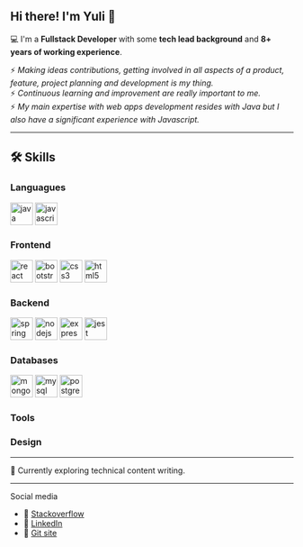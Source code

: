 ## Hi there! I'm Yuli 👋

&#128187; I'm a **Fullstack Developer** with some **tech lead background** and **8+ years of working experience**.

⚡ _Making ideas contributions, getting involved in all aspects of a product, feature, project planning and development is my thing._
<br>
⚡ _Continuous learning and improvement are really important to me._
<br>
⚡ _My main expertise with web apps development resides with Java but I also have a significant experience with Javascript._

--------------------------------

## 🛠️ Skills

### Languagues
<p>
  <img src="https://cdn.jsdelivr.net/gh/devicons/devicon/icons/java/java-original.svg" alt="java" width="40" height="40" />
  <img src="https://cdn.jsdelivr.net/gh/devicons/devicon/icons/javascript/javascript-original.svg" alt="javascript" width="40" height="40" />    
</p>

### Frontend
<p>
  <img src="https://cdn.jsdelivr.net/gh/devicons/devicon/icons/react/react-original.svg" alt="react" width="40" height="40" />
  <img src="https://cdn.jsdelivr.net/gh/devicons/devicon/icons/bootstrap/bootstrap-original.svg" alt="bootstrap" width="40" height="40" />        
  <img src="https://cdn.jsdelivr.net/gh/devicons/devicon/icons/css3/css3-original.svg" alt="css3" width="40" height="40" />
  <img src="https://cdn.jsdelivr.net/gh/devicons/devicon/icons/html5/html5-original.svg" alt="html5" width="40" height="40" />
</p>

### Backend
<p>
  <img src="https://cdn.jsdelivr.net/gh/devicons/devicon/icons/spring/spring-original.svg" alt="spring" width="40" height="40" />
  <img src="https://cdn.jsdelivr.net/gh/devicons/devicon/icons/nodejs/nodejs-original.svg" alt="nodejs" width="40" height="40" />
  <img src="https://cdn.jsdelivr.net/gh/devicons/devicon/icons/express/express-original.svg" alt="express" width="40" height="40" />
  <img src="https://cdn.jsdelivr.net/gh/devicons/devicon/icons/jest/jest-plain.svg" alt="jest" width="40" height="40" />   
</p>

### Databases
<p>
  <img src="https://cdn.jsdelivr.net/gh/devicons/devicon/icons/mongodb/mongodb-original.svg" alt="mongodb" width="40" height="40" />
  <img src="https://cdn.jsdelivr.net/gh/devicons/devicon/icons/mysql/mysql-original.svg" alt="mysql" width="40" height="40" />
  <img src="https://cdn.jsdelivr.net/gh/devicons/devicon/icons/postgresql/postgresql-original.svg" alt="postgresql" width="40" height="40" />   
</p>

### Tools
<!--<p>

            <img src="https://cdn.jsdelivr.net/gh/devicons/devicon/icons/git/git-original.svg" />
           <img src="https://cdn.jsdelivr.net/gh/devicons/devicon/icons/intellij/intellij-original.svg" />
            <img src="https://cdn.jsdelivr.net/gh/devicons/devicon/icons/vscode/vscode-original.svg" />
          
            <img src="https://cdn.jsdelivr.net/gh/devicons/devicon/icons/intellij/intellij-original.svg" />
          
            <img src="https://cdn.jsdelivr.net/gh/devicons/devicon/icons/github/github-original.svg" />
          
            <img src="https://cdn.jsdelivr.net/gh/devicons/devicon/icons/trello/trello-plain.svg" />
          
            <img src="https://cdn.jsdelivr.net/gh/devicons/devicon/icons/bitbucket/bitbucket-original.svg" />
 
            <img src="https://cdn.jsdelivr.net/gh/devicons/devicon/icons/jira/jira-original.svg" />
          
            <img src="https://cdn.jsdelivr.net/gh/devicons/devicon/icons/docker/docker-original.svg" />
          
            <img src="https://cdn.jsdelivr.net/gh/devicons/devicon/icons/sourcetree/sourcetree-original.svg" />
          
            <img src="https://cdn.jsdelivr.net/gh/devicons/devicon/icons/slack/slack-original.svg" />
          
            <img src="https://cdn.jsdelivr.net/gh/devicons/devicon/icons/confluence/confluence-original.svg" />
                   
  <img src="https://www.vectorlogo.zone/logos/getpostman/getpostman-icon.svg" title="Postman"  alt="Postman" width="40" height="40"/>&nbsp;
</p>
-->
### Design
<!--<p>
  <img src="https://cdn.jsdelivr.net/gh/devicons/devicon/icons/canva/canva-original.svg" />
  <img src="https://cdn.jsdelivr.net/gh/devicons/devicon/icons/figma/figma-original.svg" />  
</p>       
-->
--------------------------------

🌱 Currently exploring technical content writing.

--------------------------------

Social media

- &#128204; [Stackoverflow](https://stackoverflow.com/users/18516849/ypdev19)
- &#128204; [LinkedIn](https://www.linkedin.com/in/ypetrilli/)
- &#128204; [Git site](https://ypetrilli.github.io/)

<!--
**ypdev19/ypdev19** is a ✨ _special_ ✨ repository because its `README.md` (this file) appears on your GitHub profile.

Here are some ideas to get you started:
📝
🏆
⭐
🥇
📚
🎓
- 🔭 I’m currently working on ...
- 🌱 I’m currently learning ...
- 👯 I’m looking to collaborate on ...
- 🤔 I’m looking for help with ...
- 💬 Ask me about ...
- 📫 How to reach me: ...
- 😄 Pronouns: ...
- ⚡ Fun fact: ...
-->
